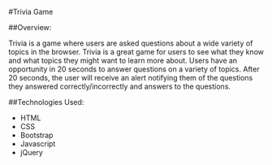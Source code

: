 #Trivia Game

##Overview:

Trivia is a game where users are asked questions about a wide variety of topics in the browser. Trivia is a great game for users to see what they know and what topics they might want to learn more about. Users have an opportunity in 20 seconds to answer questions on a variety of topics. After 20 seconds, the user will receive an alert notifying them of the questions they answered correctly/incorrectly and answers to the questions.

##Technologies Used:

- HTML
- CSS
- Bootstrap
- Javascript
- jQuery